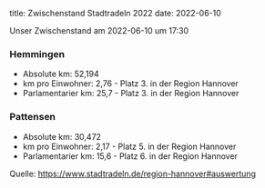 title: Zwischenstand Stadtradeln 2022
date: 2022-06-10

Unser Zwischenstand am 2022-06-10 um 17:30

### Hemmingen

- Absolute km: 52,194
- km pro Einwohner: 2,76 - Platz 3. in der Region Hannover
- Parlamentarier km: 25,7 - Platz 3. in der Region Hannover

### Pattensen

- Absolute km: 30,472
- km pro Einwohner: 2,17 - Platz 5. in der Region Hannover
- Parlamentarier km: 15,6 - Platz 6. in der Region Hannover

Quelle: <https://www.stadtradeln.de/region-hannover#auswertung>
